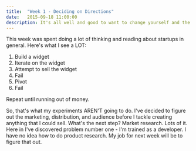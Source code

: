 ```yaml
---
title:  "Week 1 - Deciding on Directions"
date:   2015-09-18 11:00:00
description: It's all well and good to want to change yourself and the world, but where do you start?
---
```


This week was spent doing a lot of thinking and reading about startups in general. Here's what I see a LOT:

1) Build a widget
2) Iterate on the widget
3) Attempt to sell the widget
4) Fail
5) Pivot
6) Fail

Repeat until running out of money.

So, that's what my experiments AREN'T going to do. I've decided to figure out the marketing, distribution, and audience before I tackle creating anything that I could sell. What's the next step? Market research. Lots of it. Here in I've discovered problem number one - I'm trained as a developer. I have no idea how to do product research. My job for next week will be to figure that out.
